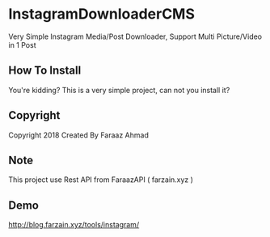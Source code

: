 # InstagramDownloaderCMS
Very Simple Instagram Media/Post Downloader, Support Multi Picture/Video in 1 Post

## How To Install
You're kidding? This is a very simple project, can not you install it?

## Copyright
Copyright 2018
Created By Faraaz Ahmad

## Note
This project use Rest API from FaraazAPI ( farzain.xyz )

## Demo
http://blog.farzain.xyz/tools/instagram/
